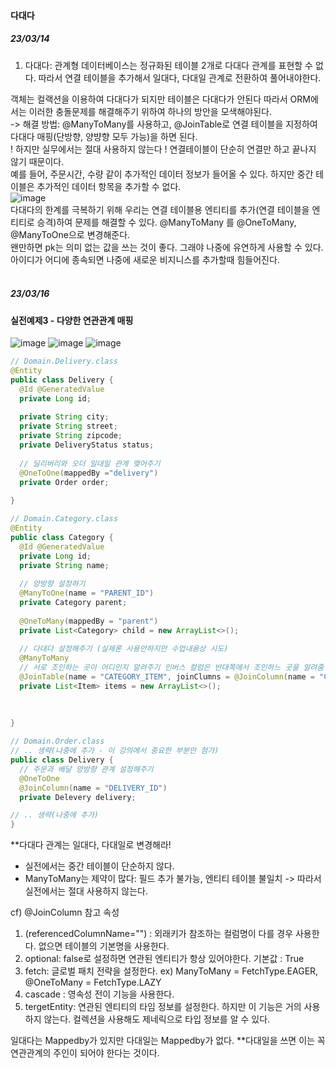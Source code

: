 
#### 다대다
##### 23/03/14 
1. 다대다: 관계형 데이터베이스는 정규화된 테이블 2개로 다대다 관계를 표현할 수 없다. 따라서 연결 테이블을 추가해서 
일대다, 다대일 관계로 전환하여 풀어내야한다.

객체는 컬랙션을 이용하여 다대다가 되지만 테이블은 다대다가 안된다 따라서 ORM에서는 이러한 충돌문제를 해결해주기 위하여 하나의 방안을 모색해야된다. 
<br/>-> 해결 방법: @ManyToMany를 사용하고, @JoinTable로 연결 테이블을 지정하여 다대다 매핑(단방향, 양뱡향 모두 가능)을 하면 된다. 
<br/>
! 하지만 실무에서는 절대 사용하지 않는다 ! 
연결테이블이 단순히 연결만 하고 끝나지 않기 때문이다. <br/> 예를 들어, 주문시간, 수량 같이 추가적인 데이터 정보가 들어올 수 있다. 하지만 중간 테이블은 추가적인 데이터 항목을 추가할 수 없다. 
<br/>
![image](https://user-images.githubusercontent.com/63040492/224833085-072a0520-2ee3-47eb-9dce-95f4d8e836c9.png)
<br/>
다대다의 한계를 극복하기 위해 우리는 연결 테이블용 엔티티를 추가(연결 테이블을 엔티티로 승격)하여 문제를 해결할 수 있다. 
@ManyToMany 를 @OneToMany, @ManyToOne으로 변경해준다. 
<br/>
왠만하면 pk는 의미 없는 값을 쓰는 것이 좋다. 그래야 나중에 유연하게 사용할 수 있다. 아이디가 어디에 종속되면 나중에 새로운 비지니스를 추가할때 힘들어진다. \
<br/>

##### 23/03/16
#### 실전예제3 - 다양한 연관관계 매핑


![image](https://user-images.githubusercontent.com/63040492/225431875-342a650f-3638-4512-b9fc-e5aeea113aec.png)
![image](https://user-images.githubusercontent.com/63040492/225431805-11ffd68b-aab1-4b5f-82e3-a1e765833f3a.png)
![image](https://user-images.githubusercontent.com/63040492/225431833-3bd6d2f5-55f2-470d-b22d-2000815430f5.png)

``` java
// Domain.Delivery.class
@Entity
public class Delivery {
  @Id @GeneratedValue
  private Long id;
  
  private String city;
  private String street;
  private String zipcode;
  private DeliveryStatus status;
  
  // 딜리버리와 오더 일대일 관계 맺어주기
  @OneToOne(mappedBy ="delivery")
  private Order order;
  
}
```

``` java
// Domain.Category.class
@Entity
public class Category {
  @Id @GeneratedValue
  private Long id;
  private String name;
  
  // 양방향 설정하기
  @ManyToOne(name = "PARENT_ID")
  private Category parent;
  
  @OneToMany(mappedBy = "parent")
  private List<Category> child = new ArrayList<>();
  
  // 다대다 설정해주기 (실제론 사용안하지만 수업내용상 시도)
  @ManyToMany 
  // 서로 조인하는 곳이 어디인지 알려주기 인버스 컬럼은 반대쪽에서 조인하느 곳을 알려줌
  @JoinTable(name = "CATEGORY_ITEM", joinClumns = @JoinColumn(name = "CATEGORY_ID) ,inverseJoinColumns = @JoinCoulumn(name = "ITEM_ID")
  private List<Item> items = new ArrayList<>();
  
  
  
}
```

``` java
// Domain.Order.class
// .. 생략(나중에 추가 - 이 강의에서 중요한 부분만 첨가)
public class Delivery {
  // 주문과 배달 양방향 관계 설정해주기 
  @OneToOne
  @JoinColumn(name = "DELIVERY_ID")
  private Delevery delivery;

// .. 생략(나중에 추가)
}
```

**다대다 관계는 일대다, 다대일로 변경해라!
- 실전에서는 중간 테이블이 단순하지 않다.
- ManyToMany는 제약이 많다: 필드 추가 불가능, 엔티티 테이블 불일치
-> 따라서 실전에서는 절대 사용하지 않는다. 

cf) @JoinColumn 참고 속성
1. (referencedColumnName="") : 외래키가 참조하는 컬럼명이 다를 경우 사용한다. 없으면 테이블의 기본명을 사용한다. 
2. optional: false로 설정하면 연관된 엔티티가 항상 있어야한다. 기본값 : True
3. fetch: 글로벌 패치 전략을 설정한다. ex) ManyToMany = FetchType.EAGER, @OneToMany = FetchType.LAZY
4. cascade : 영속성 전이 기능을 사용한다. 
5. tergetEntity: 연관된 엔티티의 타임 정보를 설정한다. 하지만 이 기능은 거의 사용하지 않는다. 컬렉션을 사용해도 제네릭으로 타입 정보를 알 수 있다. 

일대다는 Mappedby가 있지만 다대일는 Mappedby가 없다. 
**다대일을 쓰면 이는 꼭 연관관계의 주인이 되어야 한다는 것이다. 
